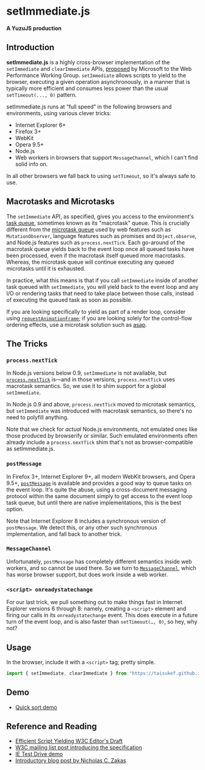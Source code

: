 # setImmediate.js
**A YuzuJS production**

## Introduction

**setImmediate.js** is a highly cross-browser implementation of the `setImmediate` and `clearImmediate` APIs, [proposed][spec] by Microsoft to the Web Performance Working Group. `setImmediate` allows scripts to yield to the browser, executing a given operation asynchronously, in a manner that is typically more efficient and consumes less power than the usual `setTimeout(..., 0)` pattern.

setImmediate.js runs at “full speed” in the following browsers and environments, using various clever tricks:

 * Internet Explorer 6+
 * Firefox 3+
 * WebKit
 * Opera 9.5+
 * Node.js
 * Web workers in browsers that support `MessageChannel`, which I can't find solid info on.

In all other browsers we fall back to using `setTimeout`, so it's always safe to use.

## Macrotasks and Microtasks

The `setImmediate` API, as specified, gives you access to the environment's [task queue][], sometimes known as its "macrotask" queue. This is crucially different from the [microtask queue][] used by web features such as `MutationObserver`, language features such as promises and `Object.observe`, and Node.js features such as `process.nextTick`. Each go-around of the macrotask queue yields back to the event loop once all queued tasks have been processed, even if the macrotask itself queued more macrotasks. Whereas, the microtask queue will continue executing any queued microtasks until it is exhausted.

In practice, what this means is that if you call `setImmediate` inside of another task queued with `setImmediate`, you will yield back to the event loop and any I/O or rendering tasks that need to take place between those calls, instead of executing the queued task as soon as possible.

If you are looking specifically to yield as part of a render loop, consider using [`requestAnimationFrame`][raf]; if you are looking solely for the control-flow ordering effects, use a microtask solution such as [asap][].

## The Tricks

### `process.nextTick`

In Node.js versions below 0.9, `setImmediate` is not available, but [`process.nextTick`][nextTick] is—and in those versions, `process.nextTick` uses macrotask semantics. So, we use it to shim support for a global `setImmediate`.

In Node.js 0.9 and above, `process.nextTick` moved to microtask semantics, but `setImmediate` was introduced with macrotask semantics, so there's no need to polyfill anything.

Note that we check for *actual* Node.js environments, not emulated ones like those produced by browserify or similar. Such emulated environments often already include a `process.nextTick` shim that's not as browser-compatible as setImmediate.js.

### `postMessage`

In Firefox 3+, Internet Explorer 9+, all modern WebKit browsers, and Opera 9.5+, [`postMessage`][postMessage] is available and provides a good way to queue tasks on the event loop. It's quite the abuse, using a cross-document messaging protocol within the same document simply to get access to the event loop task queue, but until there are native implementations, this is the best option.

Note that Internet Explorer 8 includes a synchronous version of `postMessage`. We detect this, or any other such synchronous implementation, and fall back to another trick.

### `MessageChannel`

Unfortunately, `postMessage` has completely different semantics inside web workers, and so cannot be used there. So we turn to [`MessageChannel`][MessageChannel], which has worse browser support, but does work inside a web worker.

### `<script> onreadystatechange`

For our last trick, we pull something out to make things fast in Internet Explorer versions 6 through 8: namely, creating a `<script>` element and firing our calls in its `onreadystatechange` event. This does execute in a future turn of the event loop, and is also faster than `setTimeout(…, 0)`, so hey, why not?

## Usage

In the browser, include it with a `<script>` tag; pretty simple.

```js
import { setImmediate, clearImmediate } from "https://taisukef.github.io/setImmediate-es/setImmediate.js";
```


## Demo

* [Quick sort demo][cross-browser-demo]

## Reference and Reading

 * [Efficient Script Yielding W3C Editor's Draft][spec]
 * [W3C mailing list post introducing the specification][list-post]
 * [IE Test Drive demo][ie-demo]
 * [Introductory blog post by Nicholas C. Zakas][ncz]


[spec]: https://dvcs.w3.org/hg/webperf/raw-file/tip/specs/setImmediate/Overview.html
[task queue]: http://www.whatwg.org/specs/web-apps/current-work/multipage/webappapis.html#task-queue
[microtask queue]: http://www.whatwg.org/specs/web-apps/current-work/multipage/webappapis.html#perform-a-microtask-checkpoint
[raf]: https://html.spec.whatwg.org/multipage/webappapis.html#dom-window-requestanimationframe
[asap]: https://github.com/kriskowal/asap
[list-post]: http://lists.w3.org/Archives/Public/public-web-perf/2011Jun/0100.html
[ie-demo]: http://ie.microsoft.com/testdrive/Performance/setImmediateSorting/Default.html
[ncz]: http://www.nczonline.net/blog/2011/09/19/script-yielding-with-setimmediate/
[nextTick]: http://nodejs.org/docs/v0.8.16/api/process.html#process_process_nexttick_callback
[postMessage]: http://www.whatwg.org/specs/web-apps/current-work/multipage/web-messaging.html#posting-messages
[MessageChannel]: http://www.whatwg.org/specs/web-apps/current-work/multipage/web-messaging.html#channel-messaging
[cross-browser-demo]: http://jphpsf.github.com/setImmediate-shim-demo
